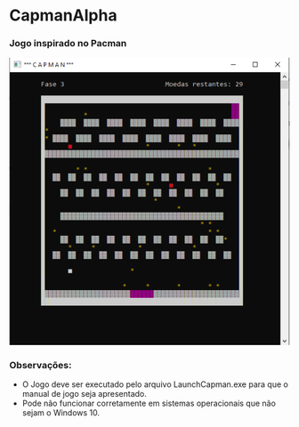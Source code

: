 # CapmanAlpha 
### Jogo inspirado no Pacman  

![TelaDeJogo](/tela.PNG)

### Observações:
* O Jogo deve ser executado pelo arquivo LaunchCapman.exe para que o manual de jogo seja apresentado.
* Pode não funcionar corretamente em sistemas operacionais que não sejam o Windows 10.

